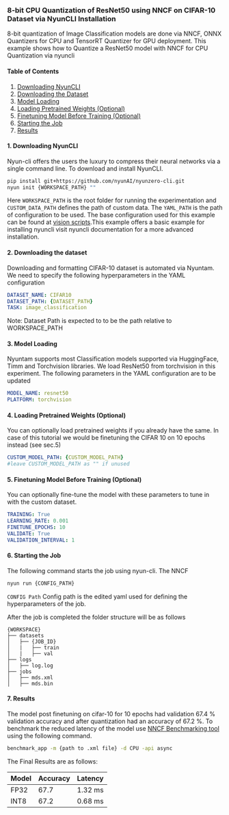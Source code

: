 
### 8-bit CPU Quantization of ResNet50 using NNCF on CIFAR-10 Dataset via NyunCLI Installation

8-bit quantization of Image Classification models are done via NNCF, ONNX Quantizers for CPU and TensorRT Quantizer for GPU deployment. This example shows how to Quantize a ResNet50 model with NNCF for CPU Quantization via nyuncli 
#### Table of Contents 
1. [Downloading NyunCLI](#downloading-nyuncli) 
2. [Downloading the Dataset](#downloading-the-dataset) 
3. [Model Loading](#model-loading) 
4. [Loading Pretrained Weights (Optional)](#loading-pretrained-weights-optional)
5. [Finetuning Model Before Training (Optional)](#finetuning-model-before-training-optional) 
6. [Starting the Job](#starting-the-job) 
7. [Results](#results)
#### 1. Downloading NyunCLI
Nyun-cli offers the users the luxury to compress their neural networks via a single command line. To download and install NyunCLI.
```bash
pip install git+https://github.com/nyunAI/nyunzero-cli.git
nyun init {WORKSPACE_PATH} ""
```
Here ``WORKSPACE_PATH`` is the root folder for running the experimentation and ``CUSTOM_DATA_PATH`` defines the path of custom data. The ``YAML_PATH`` is the path of configuration to be used. The base configuration used for this example can be found at [vision scripts]().This example offers a basic example for  installing nyuncli visit nyuncli documentation for a more advanced installation.
#### 2. Downloading the dataset
Downloading and formatting CIFAR-10 dataset is automated via Nyuntam. We need to specify the following hyperparameters in the YAML configuration 
```yaml
DATASET_NAME: CIFAR10
DATASET_PATH: {DATASET_PATH}
TASK: image_classification
``` 
Note: Dataset Path is expected to to be the path relative to WORKSPACE_PATH
#### 3. Model Loading
Nyuntam supports most Classification models supported via HuggingFace, Timm and Torchvision libraries. We load ResNet50 from torchvision in this experiment. The following parameters in the YAML configuration are to be updated
```yaml
MODEL_NAME: resnet50
PLATFORM: torchvision
```
#### 4. Loading Pretrained Weights (Optional)
You can optionally load pretrained weights if you already have the same. In case of this tutorial we would be finetuning the CIFAR 10 on 10 epochs instead (see sec.5)
```yaml
CUSTOM_MODEL_PATH: {CUSTOM_MODEL_PATH}
#leave CUSTOM_MODEL_PATH as "" if unused
```
#### 5. Finetuning Model Before Training (Optional)
You can optionally fine-tune the model with these parameters to tune in with the custom dataset. 
```yaml
TRAINING: True
LEARNING_RATE: 0.001
FINETUNE_EPOCHS: 10
VALIDATE: True
VALIDATION_INTERVAL: 1
```
#### 6. Starting the Job
The following command starts the job using nyun-cli. The NNCF 
```bash
nyun run {CONFIG_PATH}
```
``CONFIG Path`` Config path is the edited yaml used for defining the hyperparameters of the job. 

After the job is completed the folder structure will be as follows
```
{WORKSPACE}
├── datasets
│   ├── {JOB_ID}
│   |	├── train
│   |	├── val
├── logs
│   ├── log.log
├── jobs
│   ├── mds.xml
│   ├── mds.bin
```
	
####  7. Results

The model post finetuning on cifar-10 for 10 epochs had validation 67.4 % validation accuracy and after quantization had an accuracy of 67.2 %. To benchmark the reduced latency of the model use [NNCF Benchmarking tool](https://docs.openvino.ai/2024/learn-openvino/openvino-samples/benchmark-tool.html) using the following command. 

```bash
benchmark_app -m {path to .xml file} -d CPU -api async
```
The Final Results are as follows:

| Model | Accuracy | Latency |
|-------|----------|---------|
| FP32  | 67.7     | 1.32 ms |
| INT8  | 67.2     | 0.68 ms |

